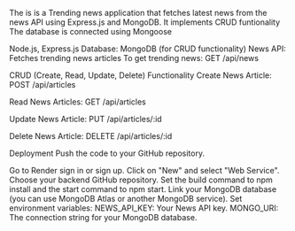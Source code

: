 The is is a Trending news application that fetches latest news from the news API using Express.js and MongoDB.
It implements CRUD funtionality
The database is connected using Mongoose

 Node.js, Express.js
Database: MongoDB (for CRUD functionality)
News API: Fetches trending news articles
To get trending news: GET /api/news

CRUD (Create, Read, Update, Delete) Functionality
Create News Article:
POST /api/articles

Read News Articles:
GET /api/articles

Update News Article:
PUT /api/articles/:id

Delete News Article:
DELETE /api/articles/:id



 Deployment
Push the code  to your GitHub repository.

Go to Render sign in or sign up.
Click on "New" and select "Web Service".
Choose your backend GitHub repository.
Set the build command to npm install and the start command to npm start.
Link your MongoDB database (you can use MongoDB Atlas or another MongoDB service).
Set environment variables: 
NEWS_API_KEY: Your News API key.
MONGO_URI: The connection string for your MongoDB database.

